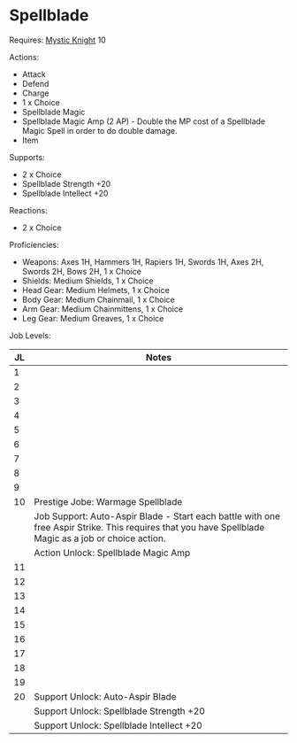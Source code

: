 # Spellblade

Requires: [Mystic Knight](/Jobs/JobDetails/MysticKnight.md) 10

Actions:

- Attack
- Defend
- Charge
- 1 x Choice
- Spellblade Magic
- Spellblade Magic Amp (2 AP) - Double the MP cost of a Spellblade Magic Spell in order to do double damage.
- Item

Supports:

- 2 x Choice
- Spellblade Strength +20
- Spellblade Intellect +20

Reactions:

- 2 x Choice

Proficiencies:

- Weapons: Axes 1H, Hammers 1H, Rapiers 1H, Swords 1H, Axes 2H, Swords 2H, Bows 2H, 1 x Choice
- Shields: Medium Shields, 1 x Choice
- Head Gear: Medium Helmets, 1 x Choice
- Body Gear: Medium Chainmail, 1 x Choice
- Arm Gear: Medium Chainmittens, 1 x Choice
- Leg Gear: Medium Greaves, 1 x Choice

Job Levels:

| JL | Notes |
| --- | --- |
| 1 | 
| 2 | 
| 3 | 
| 4 | 
| 5 | 
| 6 | 
| 7 | 
| 8 | 
| 9 | 
| 10 | Prestige Jobe: Warmage Spellblade
|    | Job Support: Auto-Aspir Blade - Start each battle with one free Aspir Strike. This requires that you have Spellblade Magic as a job or choice action.
|    | Action Unlock: Spellblade Magic Amp
| 11 | 
| 12 | 
| 13 | 
| 14 | 
| 15 | 
| 16 | 
| 17 | 
| 18 | 
| 19 | 
| 20 | Support Unlock: Auto-Aspir Blade
|    | Support Unlock: Spellblade Strength +20
|    | Support Unlock: Spellblade Intellect +20

